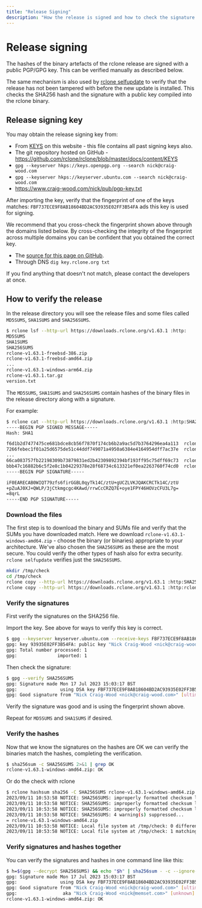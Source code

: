 ```yaml
---
title: "Release Signing"
description: "How the release is signed and how to check the signature."
---
```


# Release signing

The hashes of the binary artefacts of the rclone release are signed
with a public PGP/GPG key. This can be verified manually as described
below.

The same mechanism is also used by [rclone selfupdate](/commands/rclone_selfupdate/)
to verify that the release has not been tampered with before the new
update is installed. This checks the SHA256 hash and the signature
with a public key compiled into the rclone binary.

## Release signing key

You may obtain the release signing key from:

- From [KEYS](/KEYS) on this website - this file contains all past signing keys also.
- The git repository hosted on GitHub - <https://github.com/rclone/rclone/blob/master/docs/content/KEYS>
- `gpg --keyserver hkps://keys.openpgp.org --search nick@craig-wood.com`
- `gpg --keyserver hkps://keyserver.ubuntu.com --search nick@craig-wood.com`
- <https://www.craig-wood.com/nick/pub/pgp-key.txt>

After importing the key, verify that the fingerprint of one of the
keys matches: `FBF737ECE9F8AB18604BD2AC93935E02FF3B54FA` ads this key is used
for signing.

We recommend that you cross-check the fingerprint shown above through
the domains listed below. By cross-checking the integrity of the
fingerprint across multiple domains you can be confident that you
obtained the correct key.

- The [source for this page on GitHub](https://github.com/rclone/rclone/blob/master/docs/content/release_signing.md).
- Through DNS `dig key.rclone.org txt`

If you find anything that doesn't not match, please contact the
developers at once.

## How to verify the release

In the release directory you will see the release files and some files
called `MD5SUMS`, `SHA1SUMS` and `SHA256SUMS`.

```sh
$ rclone lsf --http-url https://downloads.rclone.org/v1.63.1 :http:
MD5SUMS
SHA1SUMS
SHA256SUMS
rclone-v1.63.1-freebsd-386.zip
rclone-v1.63.1-freebsd-amd64.zip
...
rclone-v1.63.1-windows-arm64.zip
rclone-v1.63.1.tar.gz
version.txt
```

The `MD5SUMS`, `SHA1SUMS` and `SHA256SUMS` contain hashes of the
binary files in the release directory along with a signature.

For example:

```sh
$ rclone cat --http-url https://downloads.rclone.org/v1.63.1 :http:SHA256SUMS
-----BEGIN PGP SIGNED MESSAGE-----
Hash: SHA1

f6d1b2d7477475ce681bdce8cb56f7870f174cb6b2a9ac5d7b3764296ea4a113  rclone-v1.63.1-freebsd-386.zip
7266febec1f01a25d6575de51c44ddf749071a4950a6384e4164954dff7ac37e  rclone-v1.63.1-freebsd-amd64.zip
...
66ca083757fb22198309b73879831ed2b42309892394bf193ff95c75dff69c73  rclone-v1.63.1-windows-amd64.zip
bbb47c16882b6c5f2e8c1b04229378e28f68734c613321ef0ea2263760f74cd0  rclone-v1.63.1-windows-arm64.zip
-----BEGIN PGP SIGNATURE-----

iF0EARECAB0WIQT79zfs6firGGBL0qyTk14C/ztU+gUCZLVKJQAKCRCTk14C/ztU
+pZuAJ0XJ+QWLP/3jCtkmgcgc4KAwd/rrwCcCRZQ7E+oye1FPY46HOVzCFU3L7g=
=8qrL
-----END PGP SIGNATURE-----
```

### Download the files

The first step is to download the binary and SUMs file and verify that
the SUMs you have downloaded match. Here we download
`rclone-v1.63.1-windows-amd64.zip` - choose the binary (or binaries)
appropriate to your architecture. We've also chosen the `SHA256SUMS`
as these are the most secure. You could verify the other types of hash
also for extra security. `rclone selfupdate` verifies just the
`SHA256SUMS`.

```sh
mkdir /tmp/check
cd /tmp/check
rclone copy --http-url https://downloads.rclone.org/v1.63.1 :http:SHA256SUMS .
rclone copy --http-url https://downloads.rclone.org/v1.63.1 :http:rclone-v1.63.1-windows-amd64.zip .
```

### Verify the signatures

First verify the signatures on the SHA256 file.

Import the key. See above for ways to verify this key is correct.

```sh
$ gpg --keyserver keyserver.ubuntu.com --receive-keys FBF737ECE9F8AB18604BD2AC93935E02FF3B54FA
gpg: key 93935E02FF3B54FA: public key "Nick Craig-Wood <nick@craig-wood.com>" imported
gpg: Total number processed: 1
gpg:               imported: 1
```

Then check the signature:

```sh
$ gpg --verify SHA256SUMS 
gpg: Signature made Mon 17 Jul 2023 15:03:17 BST
gpg:                using DSA key FBF737ECE9F8AB18604BD2AC93935E02FF3B54FA
gpg: Good signature from "Nick Craig-Wood <nick@craig-wood.com>" [ultimate]
```

Verify the signature was good and is using the fingerprint shown above.

Repeat for `MD5SUMS` and `SHA1SUMS` if desired.

### Verify the hashes

Now that we know the signatures on the hashes are OK we can verify the
binaries match the hashes, completing the verification.

```sh
$ sha256sum -c SHA256SUMS 2>&1 | grep OK
rclone-v1.63.1-windows-amd64.zip: OK
```

Or do the check with rclone

```sh
$ rclone hashsum sha256 -C SHA256SUMS rclone-v1.63.1-windows-amd64.zip 
2023/09/11 10:53:58 NOTICE: SHA256SUMS: improperly formatted checksum line 0
2023/09/11 10:53:58 NOTICE: SHA256SUMS: improperly formatted checksum line 1
2023/09/11 10:53:58 NOTICE: SHA256SUMS: improperly formatted checksum line 49
2023/09/11 10:53:58 NOTICE: SHA256SUMS: 4 warning(s) suppressed...
= rclone-v1.63.1-windows-amd64.zip
2023/09/11 10:53:58 NOTICE: Local file system at /tmp/check: 0 differences found
2023/09/11 10:53:58 NOTICE: Local file system at /tmp/check: 1 matching files
```

### Verify signatures and hashes together

You can verify the signatures and hashes in one command line like this:

```sh
$ h=$(gpg --decrypt SHA256SUMS) && echo "$h" | sha256sum - -c --ignore-missing
gpg: Signature made Mon 17 Jul 2023 15:03:17 BST
gpg:                using DSA key FBF737ECE9F8AB18604BD2AC93935E02FF3B54FA
gpg: Good signature from "Nick Craig-Wood <nick@craig-wood.com>" [ultimate]
gpg:                 aka "Nick Craig-Wood <nick@memset.com>" [unknown]
rclone-v1.63.1-windows-amd64.zip: OK
```
